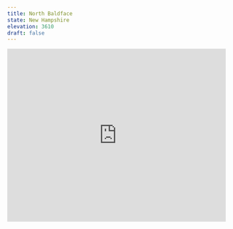 ```yaml
---
title: North Baldface 
state: New Hampshire
elevation: 3610 
draft: false
---
```

<iframe class="alltrails" src="https://www.alltrails.com/widget/trail/us/new-hampshire/baldface-trail?u=i&sh=q5vqbr" width="100%" height="400" frameBorder="0" scrolling="no" marginHeight="0" marginWidth="0" title="AllTrails: Trail Guides and Maps for Hiking, Camping, and Running"></iframe>
